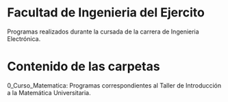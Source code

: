 # Facultad de Ingenieria del Ejercito

Programas realizados durante la cursada de la carrera de Ingenieria Electrónica.

Contenido de las carpetas
==================================================================================================================

0_Curso_Matematica: Programas correspondientes al Taller de Introducción a la Matemática Universitaria.

